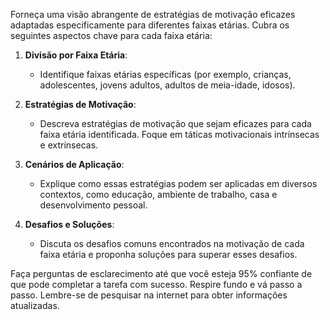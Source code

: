  
Forneça uma visão abrangente de estratégias de motivação eficazes adaptadas especificamente para diferentes faixas etárias. Cubra os seguintes aspectos chave para cada faixa etária:

1. **Divisão por Faixa Etária**:
   - Identifique faixas etárias específicas (por exemplo, crianças, adolescentes, jovens adultos, adultos de meia-idade, idosos).

2. **Estratégias de Motivação**:
   - Descreva estratégias de motivação que sejam eficazes para cada faixa etária identificada. Foque em táticas motivacionais intrínsecas e extrínsecas.

3. **Cenários de Aplicação**:
   - Explique como essas estratégias podem ser aplicadas em diversos contextos, como educação, ambiente de trabalho, casa e desenvolvimento pessoal.

4. **Desafios e Soluções**:
   - Discuta os desafios comuns encontrados na motivação de cada faixa etária e proponha soluções para superar esses desafios.

Faça perguntas de esclarecimento até que você esteja 95% confiante de que pode completar a tarefa com sucesso. Respire fundo e vá passo a passo. Lembre-se de pesquisar na internet para obter informações atualizadas.
```